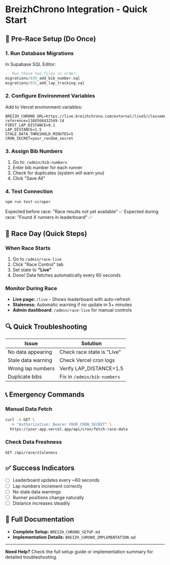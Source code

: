 # BreizhChrono Integration - Quick Start

## 🚀 Pre-Race Setup (Do Once)

### 1. Run Database Migrations

In Supabase SQL Editor:

```sql
-- Run these two files in order:
migrations/030_add_bib_number.sql
migrations/031_add_lap_tracking.sql
```

### 2. Configure Environment Variables

Add to Vercel environment variables:

```env
BREIZH_CHRONO_URL=https://live.breizhchrono.com/external/live5/classements.jsp?reference=1384568432549-14
FIRST_LAP_DISTANCE=0.1
LAP_DISTANCE=1.5
STALE_DATA_THRESHOLD_MINUTES=5
CRON_SECRET=your_random_secret
```

### 3. Assign Bib Numbers

1. Go to: `/admin/bib-numbers`
2. Enter bib number for each runner
3. Check for duplicates (system will warn you)
4. Click "Save All"

### 4. Test Connection

```bash
npm run test-scraper
```

Expected before race: "Race results not yet available" ✅
Expected during race: "Found X runners in leaderboard" ✅

## 🏁 Race Day (Quick Steps)

### When Race Starts

1. Go to `/admin/race-live`
2. Click "Race Control" tab
3. Set state to **"Live"**
4. Done! Data fetches automatically every 60 seconds

### Monitor During Race

- **Live page:** `/live` - Shows leaderboard with auto-refresh
- **Staleness:** Automatic warning if no update in 5+ minutes
- **Admin dashboard:** `/admin/race-live` for manual controls

## 🔍 Quick Troubleshooting

| Issue              | Solution                    |
| ------------------ | --------------------------- |
| No data appearing  | Check race state is "Live"  |
| Stale data warning | Check Vercel cron logs      |
| Wrong lap numbers  | Verify LAP_DISTANCE=1.5     |
| Duplicate bibs     | Fix in `/admin/bib-numbers` |

## 📞 Emergency Commands

### Manual Data Fetch

```bash
curl -X GET \
  -H "Authorization: Bearer YOUR_CRON_SECRET" \
  https://your-app.vercel.app/api/cron/fetch-race-data
```

### Check Data Freshness

```
GET /api/race/staleness
```

## ✅ Success Indicators

- [ ] Leaderboard updates every ~60 seconds
- [ ] Lap numbers increment correctly
- [ ] No stale data warnings
- [ ] Runner positions change naturally
- [ ] Distance increases steadily

## 📖 Full Documentation

- **Complete Setup:** `BREIZH_CHRONO_SETUP.md`
- **Implementation Details:** `BREIZH_CHRONO_IMPLEMENTATION.md`

---

**Need Help?** Check the full setup guide or implementation summary for detailed troubleshooting.
